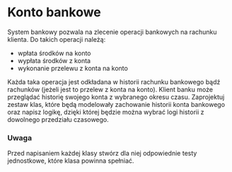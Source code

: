 # Konto bankowe

System bankowy pozwala na zlecenie operacji bankowych na rachunku klienta.
Do takich operacji należą:

- wpłata środków na konto
- wypłata środków z konta
- wykonanie przelewu z konta na konto

Każda taka operacja jest odkładana w historii rachunku bankowego bądź rachunków
(jeżeli jest to przelew z konta na konto).
Klient banku może przeglądać historię swojego konta z wybranego okresu czasu.
Zaprojektuj zestaw klas, które będą modelowały zachowanie historii konta bankowego oraz napisz logikę,
dzięki której będzie można wybrać logi historii z dowolnego przedziału czasowego.

### Uwaga

Przed napisaniem każdej klasy stwórz dla niej odpowiednie testy jednostkowe, które klasa powinna spełniać.
